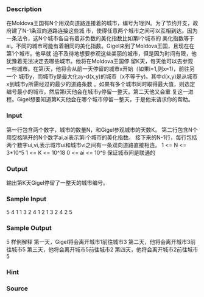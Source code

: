 
### Description
在Moldova王国有N个用双向道路连接着的城市，编号为1到N。为了节约开支，政府建了N-1条双向道路连接这些城
市，使得任意两个城市之间可以互相到达。因为一条法令，这N个城市各自有着非负数的美化指数比如第i个城市的
美化指数等于ai。不同的城市可能有着相同的美化指数。Gigel来到了Moldova王国，且现在在第1个城市。他早就
迫不及待地想要参观这些美丽的城市，但是因为时间有限，他犹豫着无法决定去哪些城市。他将在Moldova王国停
留K天，每天他可以去参观一些城市。在第i天，他将会从前一天停留的城市x开始（如果i=1,则x=1)，前往另一个
城市y，而城市y是最大化ay-d(x,y)的城市（x不等于y)。其中d(x,y)是从城市x到城市y所需经过的最少的道路条数
。如果有多个城市同时取得最大值，则选定编号最小的城市。然后第i天他会在城市y停留一整天。第二天他又会重
复这一进程。Gigel想要知道第K天他会在哪个城市停留一整天，于是他来请求你的帮助。

### Input
第一行包含两个数字，城市的数量N，和Gigel参观城市的天数K。
第二行包含N个用空格隔开的N个数字ai,ai表示第i个城市的美化指数。
接下来的N-1行，每行包括两个数字ui,vi,表示城市ui和城市vi之间有一条双向道路直接相连。
1 <= N <= 3*10^5
1 <= K <= 10^18
0 <= ai <= 10^9
保证城市间是联通的

### Output
输出第K天Gigel停留了一整天的城市编号。

### Sample Input
5 4
1 1 3 2 4
1 2
1 3
2 4
2 5
### Sample Output
 5
样例解释
第一天，Gigel将会离开城市1前往城市3
第二天，他将会离开城市3前往城市5
第三天，他将会离开城市5前往城市2
第四天，他将会离开城市2前往城市5
### Hint

### Source
